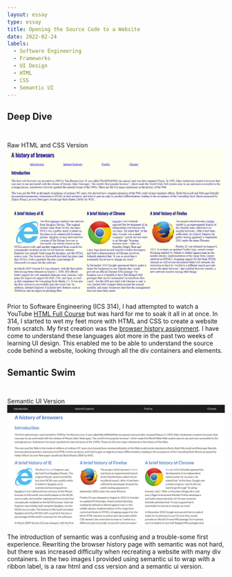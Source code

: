 ```yaml
---
layout: essay
type: essay
title: Opening the Source Code to a Website
date: 2022-02-24
labels:
  - Software Engineering
  - Frameworks
  - UI Design
  - HTML
  - CSS
  - Semantic UI
---
```

## Deep Dive
<div style="padding-top: 2em" class="ui floated right large image">
  <div class="ui medium purple right ribbon label">
    Raw HTML and CSS Version
  </div>
    <img src="../images/historyOfBrowsers-SS.png">
</div>

Prior to Software Engineering (ICS 314), I had attempted to watch a YouTube <a href="https://www.youtube.com/watch?v=pQN-pnXPaVg">HTML Full Course</a> but was hard for me to soak it all in at once. In 314, I started to wet my feet more with HTML and CSS to create a website from scratch. My first creation was the <a href="https://github.com/Louie808/browserhistory">browser history assignment</a>. I have come to understand these languages alot more in the past two weeks of learning UI design. This enabled me to be able to understand the source code behind a website, looking through all the div containers and elements.

## Semantic Swim
<div style="padding-top: 2em" class="ui floated right large image">
  <div style="position-y: 1em" class="ui medium green right ribbon label">
    Semantic UI Version
  </div>
    <img src="../images/historyOfBrowsers-semantic-SS.png">
</div>

The introduction of semantic was a confusing and a trouble-some first experience. Rewriting the browser history page with semantic was not hard, but there was increased difficulty when recreating a website with many div containers. In the two images I provided using semantic ui to wrap with a ribbon label, is a raw html and css version and a semantic ui version.



<br><br><br>
